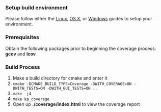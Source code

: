 ### Setup build environment
Please follow either the [Linux](Set-up-Build-Environment-on-Linux), [OS X](Set-up-Build-Environment-on-OS-X), or [Windows](Set-up-Build-Environment-on-Windows) guides to setup your environment.

### Prerequisites
Obtain the following packages prior to beginning the coverage process: **gcov** and **lcov**

### Build Process

1. Make a build directory for cmake and enter it
2. ```cmake -DCMAKE_BUILD_TYPE=Coverage -DWITH_COVERAGE=ON -DWITH_TESTS=ON -DWITH_GUI_TESTS=ON ..```
3. `make -j4`
4. `make kp_coverage`
5. Open up **./coverage/index.html** to view the coverage report
